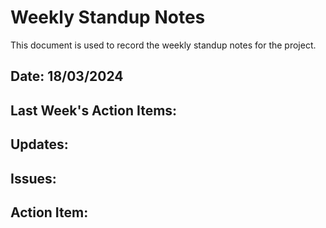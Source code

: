 # Weekly Standup Notes

This document is used to record the weekly standup notes for the project.

## Date: 18/03/2024

## Last Week's Action Items:

## Updates:

## Issues:

## Action Item:
